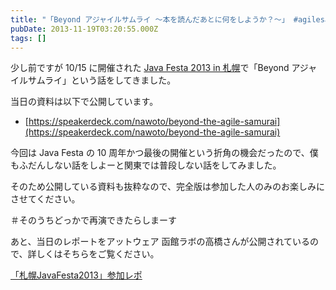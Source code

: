 ```yaml
---
title: "「Beyond アジャイルサムライ 〜本を読んだあとに何をしようか？〜」 #agilesamurai #javafesta"
pubDate: 2013-11-19T03:20:55.000Z
tags: []
---
```


少し前ですが 10/15 に開催された [Java Festa 2013 in 札幌](http://www.javafesta.jp/)で「Beyond アジャイルサムライ」という話をしてきました。

当日の資料は以下で公開しています。

- [https://speakerdeck.com/nawoto/beyond-the-agile-samurai](https://speakerdeck.com/nawoto/beyond-the-agile-samurai)

今回は Java Festa の 10 周年かつ最後の開催という折角の機会だったので、僕もふだんしない話をしよーと関東では普段しない話をしてみました。

そのため公開している資料も抜粋なので、完全版は参加した人のみのお楽しみにさせてください。

＃そのうちどっかで再演できたらしまーす

あと、当日のレポートをアットウェア 函館ラボの高橋さんが公開されているので、詳しくはそちらをご覧ください。

[「札幌JavaFesta2013」参加レポ](http://www.atware.co.jp/2013/11/07/javafesta2013/)